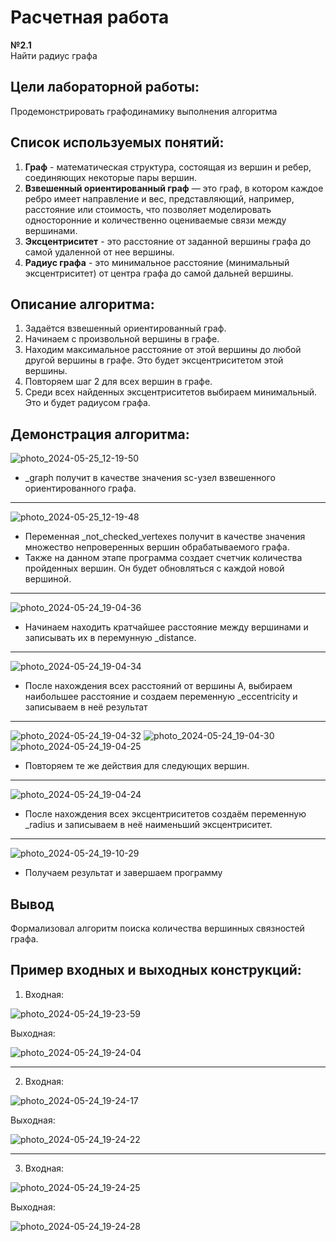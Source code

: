 # Расчетная работа
**№2.1**    
Найти радиус графа
## Цели лабораторной работы:
Продемонстрировать графодинамику выполнения алгоритма

## Список используемых понятий:
1. **Граф** - математическая структура, состоящая из вершин и ребер, соединяющих некоторые пары вершин.
2. **Взвешенный ориентированный граф** — это граф, в котором каждое ребро имеет направление и вес, представляющий, например, расстояние или стоимость, что позволяет моделировать односторонние и количественно оцениваемые связи между вершинами.
3. **Эксцентриситет** - это расстояние от заданной вершины графа до самой удаленной от нее вершины.
4. **Радиус графа** - это минимальное расстояние (минимальный эксцентриситет) от центра графа до самой дальней вершины.

## Описание алгоритма:
1. Задаётся взвешенный ориентированный граф.
2. Начинаем с произвольной вершины в графе.
3. Находим максимальное расстояние от этой вершины до любой другой вершины в графе. Это будет эксцентриситетом этой вершины.
4. Повторяем шаг 2 для всех вершин в графе.
5. Среди всех найденных эксцентриситетов выбираем минимальный. Это и будет радиусом графа.

## Демонстрация алгоритма:


![photo_2024-05-25_12-19-50](https://github.com/iis-32170x/RPIIS/assets/147064507/f50239a4-a7cd-417b-9f2a-70b0ba131aff)


* _graph получит в качестве значения sc-узел взвешенного ориентированного графа.
******


![photo_2024-05-25_12-19-48](https://github.com/iis-32170x/RPIIS/assets/147064507/99cba0d4-e56d-4ebc-b44b-91368aeffe2a)


* Переменная _not_checked_vertexes получит в качестве значения множество непроверенных
вершин обрабатываемого графа.
* Также на данном этапе программа создает счетчик количества пройденных вершин. Он будет обновляться с каждой новой вершиной.
******


![photo_2024-05-24_19-04-36](https://github.com/iis-32170x/RPIIS/assets/147064507/6f190641-3fbb-47ee-8384-681c6f4ed9a3)


* Начинаем находить кратчайшее расстояние между вершинами и записывать их в перемунную _distance.
******


![photo_2024-05-24_19-04-34](https://github.com/iis-32170x/RPIIS/assets/147064507/31e1f40e-67f6-44be-84a4-869e8a203f6a)


* После нахождения всех расстояний от вершины А, выбираем наибольшее расстояние и создаем переменную _eccentricity и записываем в неё результат
******


![photo_2024-05-24_19-04-32](https://github.com/iis-32170x/RPIIS/assets/147064507/b47737f0-f470-42a5-8766-38891c566ed3)
![photo_2024-05-24_19-04-30](https://github.com/iis-32170x/RPIIS/assets/147064507/9f4b22ab-0985-46ba-841b-14f8aaf690ab)
![photo_2024-05-24_19-04-25](https://github.com/iis-32170x/RPIIS/assets/147064507/f71d47b1-3376-4d03-8367-f6862234d57a)


* Повторяем те же действия для следующих вершин.
******
  
  
![photo_2024-05-24_19-04-24](https://github.com/iis-32170x/RPIIS/assets/147064507/6dbdd9df-8767-4a14-b08a-6ff3f78a5a76)


* После нахождения всех эксцентриситетов создаём переменную _radius и записываем в неё наименьший эксцентриситет.
******


![photo_2024-05-24_19-10-29](https://github.com/iis-32170x/RPIIS/assets/147064507/dee0c68b-b796-4355-9f2a-20ac9ad7b208)


* Получаем результат и завершаем программу


## Вывод
Формализовал алгоритм поиска количества вершинных связностей графа.


## Пример входных и выходных конструкций:

1. Входная:

![photo_2024-05-24_19-23-59](https://github.com/iis-32170x/RPIIS/assets/147064507/28c81261-c63d-49bb-b043-a096db3fea02)


Выходная:

![photo_2024-05-24_19-24-04](https://github.com/iis-32170x/RPIIS/assets/147064507/5f2f1ba5-d382-4f95-b613-3ab63fc75b4f)

******

2. Входная:

![photo_2024-05-24_19-24-17](https://github.com/iis-32170x/RPIIS/assets/147064507/ff095d08-7886-495e-a841-496f3b458154)


Выходная:

![photo_2024-05-24_19-24-22](https://github.com/iis-32170x/RPIIS/assets/147064507/ecb9e51c-57b8-4081-9aa9-8f5b7a2c90d0)

******

3. Входная:

![photo_2024-05-24_19-24-25](https://github.com/iis-32170x/RPIIS/assets/147064507/c53fe1c0-e664-41bf-b99f-4cd81aaf858d)

Выходная:

![photo_2024-05-24_19-24-28](https://github.com/iis-32170x/RPIIS/assets/147064507/38373a53-f19c-4976-83e6-c7d74fa0ec49)

